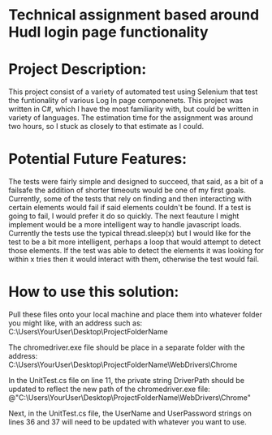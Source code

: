# Technical assignment based around Hudl login page functionality

# Project Description:
This project consist of a variety of automated test using Selenium that test the funtionality of various Log In page componenets.  This project was written in C#, which I have the most familiarity with, but could be written in variety of languages.  The estimation time for the assignment was around two hours, so I stuck as closely to that estimate as I could.
# Potential Future Features:
The tests were fairly simple and designed to succeed, that said, as a bit of a failsafe the addition of shorter timeouts would be one of my first goals.  Currently, some of the tests that rely on finding and then interacting with certain elements would fail if said elements couldn't be found.  If a test is going to fail, I would prefer it do so quickly.  The next feauture I might implement would be a more intelligent way to handle javascript loads.  Currently the tests use the typical thread.sleep(x) but I would like for the test to be a bit more intelligent, perhaps a loop that would attempt to detect those elements.  If the test was able to detect the elements it was looking for within x tries then it would interact with them, otherwise the test would fail.
# How to use this solution:
Pull these files onto your local machine and place them into whatever folder you might like, with an address such as: C:\Users\YourUser\Desktop\ProjectFolderName


The chromedriver.exe file should be place in a separate folder with the address:  C:\Users\YourUser\Desktop\ProjectFolderName\WebDrivers\Chrome

In the UnitTest.cs file on line 11, the private string DriverPath should be updated to reflect the new path of the chromedriver.exe file:  @"C:\Users\YourUser\Desktop\ProjectFolderName\WebDrivers\Chrome"


Next, in the UnitTest.cs file, the UserName and UserPassword strings on lines 36 and 37 will need to be updated with whatever you want to use.
